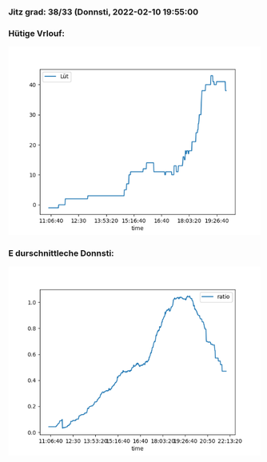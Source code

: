 ### Jitz grad: 38/33 (Donnsti, 2022-02-10 19:55:00

### Hütige Vrlouf:
![Graph](Today.png)

### E durschnittleche Donnsti:
![Graph](Donnsti.png)